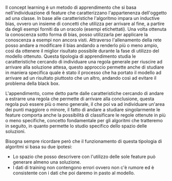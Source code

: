 Il concept learning è un metodo di apprendimento che si basa nell'individuazione di feature che caratterizzano l'appartenenza dell'oggetto ad una classe.
In base alle caratteristiche l'algoritmo impara un inductive bias, ovvero un insieme di concetti che utilizza per arrivare al fine, a partire da degli esempi forniti da un oracolo (esempi etichettati).
Una volta ottenuta la conoscenza sotto forma di bias, posso utilizzarla per applicare la conoscenza a esempi non ancora visti.
Attraverso l'allenamento della rete posso andare a modificare il bias andando a renderlo più o meno ampio, così da ottenere il miglior risultato possibile durante la fase di utilizzo del modello ottenuto.
Questa tipologia di apprendimento studia le caratteristiche cercando di individuare una regola generale per riuscire ad arrivare alla soluzione attesa, questo approccio permette anche di studiare in maniera specifica quale è stato il processo che ha portato il modello ad arrivare ad un risultato piuttosto che un altro, andando così ad evitare il problema della black box.

L'appendimento, come detto parte dalle caratteristiche cercando di andare a estrarre una regola che permette di arrivare alla conclusione, questa regola può essere più o meno generale, il che poi va ad individuare un'area dei punti maggiore o minore, il fatto di andare a studiare singolarmente le feature comporta anche la possibilità di classificare le regole ottenute in più o meno specifiche, concetto fondamentale per gli algoritmi che tratteremo in seguito, in quanto permette lo studio specifico dello spazio delle soluzioni.

Bisogna sempre ricordare però che il funzionamento di questa tipologia di algoritmi si basa su due ipotesi:
- Lo spazio che posso descrivere con l'utilizzo delle sole feature può generare almeno una soluzione.
- I dati di training non contengono errori ovvero non c'è rumore ed è consistente con i dati che poi daremo in pasto al modello.